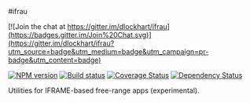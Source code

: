 #ifrau

[![Join the chat at https://gitter.im/dlockhart/ifrau](https://badges.gitter.im/Join%20Chat.svg)](https://gitter.im/dlockhart/ifrau?utm_source=badge&utm_medium=badge&utm_campaign=pr-badge&utm_content=badge)

[![NPM version][npm-image]][npm-url]
[![Build status][ci-image]][ci-url]
[![Coverage Status][coverage-image]][coverage-url]
[![Dependency Status][dependencies-image]][dependencies-url]

Utilities for IFRAME-based free-range apps (experimental).

[npm-url]: https://www.npmjs.org/package/ifrau
[npm-image]: https://img.shields.io/npm/v/ifrau.svg
[ci-url]: https://travis-ci.org/Brightspace/ifrau
[ci-image]: https://img.shields.io/travis/Brightspace/ifrau.svg
[coverage-url]: https://coveralls.io/r/Brightspace/ifrau?branch=master
[coverage-image]: https://img.shields.io/coveralls/Brightspace/ifrau.svg
[dependencies-url]: https://david-dm.org/brightspace/ifrau
[dependencies-image]: https://img.shields.io/david/Brightspace/ifrau.svg

